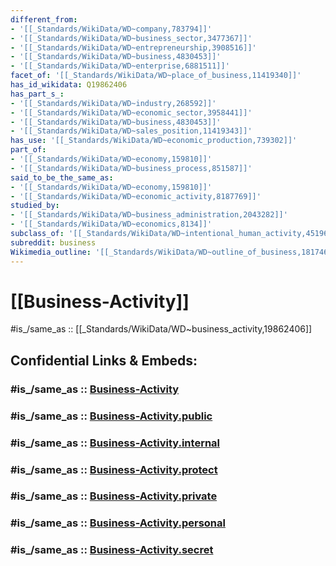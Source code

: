 ```yaml
---
different_from:
- '[[_Standards/WikiData/WD~company,783794]]'
- '[[_Standards/WikiData/WD~business_sector,3477367]]'
- '[[_Standards/WikiData/WD~entrepreneurship,3908516]]'
- '[[_Standards/WikiData/WD~business,4830453]]'
- '[[_Standards/WikiData/WD~enterprise,6881511]]'
facet_of: '[[_Standards/WikiData/WD~place_of_business,11419340]]'
has_id_wikidata: Q19862406
has_part_s_:
- '[[_Standards/WikiData/WD~industry,268592]]'
- '[[_Standards/WikiData/WD~economic_sector,3958441]]'
- '[[_Standards/WikiData/WD~business,4830453]]'
- '[[_Standards/WikiData/WD~sales_position,11419343]]'
has_use: '[[_Standards/WikiData/WD~economic_production,739302]]'
part_of:
- '[[_Standards/WikiData/WD~economy,159810]]'
- '[[_Standards/WikiData/WD~business_process,851587]]'
said_to_be_the_same_as:
- '[[_Standards/WikiData/WD~economy,159810]]'
- '[[_Standards/WikiData/WD~economic_activity,8187769]]'
studied_by:
- '[[_Standards/WikiData/WD~business_administration,2043282]]'
- '[[_Standards/WikiData/WD~economics,8134]]'
subclass_of: '[[_Standards/WikiData/WD~intentional_human_activity,451967]]'
subreddit: business
Wikimedia_outline: '[[_Standards/WikiData/WD~outline_of_business,1817462]]'
---
```


# [[Business-Activity]] 


#is_/same_as :: [[_Standards/WikiData/WD~business_activity,19862406]] 


## Confidential Links & Embeds: 

### #is_/same_as :: [Business-Activity](Business-Activity.md) 

### #is_/same_as :: [Business-Activity.public](/_public/Society/Economics/Business/Business-Activity.public.md) 

### #is_/same_as :: [Business-Activity.internal](/_internal/Society/Economics/Business/Business-Activity.internal.md) 

### #is_/same_as :: [Business-Activity.protect](/_protect/Society/Economics/Business/Business-Activity.protect.md) 

### #is_/same_as :: [Business-Activity.private](/_private/Society/Economics/Business/Business-Activity.private.md) 

### #is_/same_as :: [Business-Activity.personal](/_personal/Society/Economics/Business/Business-Activity.personal.md) 

### #is_/same_as :: [Business-Activity.secret](/_secret/Society/Economics/Business/Business-Activity.secret.md)

